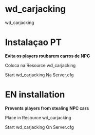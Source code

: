# wd_carjacking
wd_carjacking

# Instalaçao PT
**Evita os players roubarem carros de NPC**

Coloca na Resource wd_carjacking 

Start wd_carjacking Na Server.cfg

# EN installation
**Prevents players from stealing NPC cars**

Place in Resource wd_carjacking

Start wd_carjacking On Server.cfg
